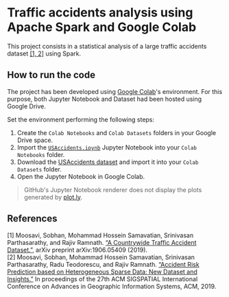 # Traffic accidents analysis using Apache Spark and Google Colab

This project consists in a statistical analysis of a large traffic accidents dataset [[1, 2]](##References) using Spark.

## How to run the code

The project has been developed using [Google Colab](https://colab.research.google.com/)'s environment. For this purpose, both Jupyter Notebook and Dataset had been hosted using Google Drive. 

Set the environment performing the following steps:

1. Create the `Colab Notebooks` and `Colab Datasets` folders in your Google Drive space.
2. Import the [`USAccidents.ipynb`](https://github.com/javiergarea/USAccidents/blob/master/USAccidents.ipynb) Jupyter Notebook into your `Colab Notebooks` folder.
3. Download the [USAccidents dataset](https://smoosavi.org/datasets/us_accidents) and import it into your `Colab Datasets` folder.
4. Open the Jupyter Notebook in Google Colab.

> GitHub's Jupyter Notebook renderer does not display the plots generated by [plot.ly](https://plot.ly/).


## References
[1] Moosavi, Sobhan, Mohammad Hossein Samavatian, Srinivasan Parthasarathy, and Rajiv Ramnath. [“A Countrywide Traffic Accident Dataset.”](https://arxiv.org/abs/1906.05409), arXiv preprint arXiv:1906.05409 (2019).  
[2] Moosavi, Sobhan, Mohammad Hossein Samavatian, Srinivasan Parthasarathy, Radu Teodorescu, and Rajiv Ramnath. [“Accident Risk Prediction based on Heterogeneous Sparse Data: New Dataset and Insights.”](https://arxiv.org/abs/1909.09638) In proceedings of the 27th ACM SIGSPATIAL International Conference on Advances in Geographic Information Systems, ACM, 2019.